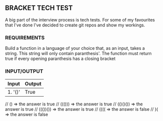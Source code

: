 ## BRACKET TECH TEST

A big part of the interview process is tech tests. For some of my favourites that I've done I've decided to create git repos and show my workings.

### REQUIREMENTS

Build a function in a language of your choice that, as an input, takes a string. This string will only contain paranthesis'. The function must return true if every opening paranthesis has a closing bracket

### INPUT/OUTPUT

| Input         | Output        |
| ------------- |---------------|
| 1. '()' | True |

// () => the answer is true
//  ((())) => the answer is true
//  (()()()) => the answer is true
//  ((())()) => the answer is true
//  (((( => the answer is false
//  )( => the answer is false
